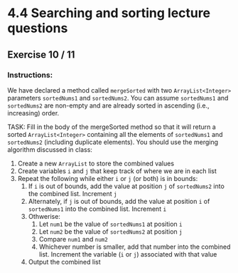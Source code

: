 # 4.4  Searching and sorting lecture questions
## Exercise 10 / 11
### Instructions:
We have declared a method called `mergeSorted` with two `ArrayList<Integer>` parameters `sortedNums1` and `sortedNums2`. You can assume `sortedNums1` and `sortedNums2` are non-empty and are already sorted in ascending (i.e., increasing) order.

TASK: Fill in the body of the mergeSorted method so that it will return a sorted `ArrayList<Integer>` containing all the elements of `sortedNums1` and `sortedNums2` (including duplicate elements). You should use the merging algorithm discussed in class:

1. Create a new `ArrayList` to store the combined values
2. Create variables `i` and `j` that keep track of where we are in each list
3. Repeat the following while either `i` or `j` (or both) is in bounds:
    1. If `i` is out of bounds, add the value at position `j` of `sortedNums2` into the combined list. Increment `j`
    2. Alternately, if `j` is out of bounds, add the value at position `i` of `sortedNums1` into the combined list. Increment `i`
    3. Othwerise:
        1. Let `num1` be the value of `sortedNums1` at position `i`
        2. Let `num2` be the value of `sortedNums2` at position `j`
        3. Compare `num1` and `num2`
        4. Whichever number is smaller, add that number into the combined list. Increment the variable (`i` or `j`) associated with that value
    4. Output the combined list